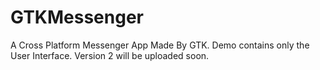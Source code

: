 # GTKMessenger
A Cross Platform Messenger App Made By GTK. Demo contains only the User Interface. Version 2 will be uploaded soon.
